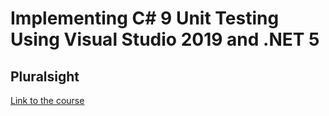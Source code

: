 # Implementing C# 9 Unit Testing Using Visual Studio 2019 and .NET 5

## Pluralsight

[Link to the course](https://app.pluralsight.com/course-player?clipId=9706185d-011f-4a10-b496-3bbefac964dc)
